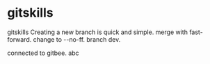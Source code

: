 # gitskills
gitskills
Creating a new branch is quick and simple.
merge with fast-forward.
change to --no-ff.
branch dev.

connected to gitbee.
abc

